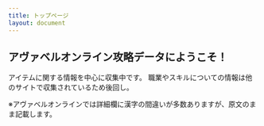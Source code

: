 ```yaml
---
title: トップページ
layout: document
---
```

## アヴァベルオンライン攻略データにようこそ！


アイテムに関する情報を中心に収集中です。
職業やスキルについての情報は他のサイトで収集されているため後回し。

※アヴァベルオンラインでは詳細欄に漢字の間違いが多数ありますが、原文のまま記載します。

